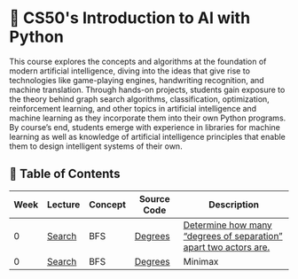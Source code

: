 # 🤖 CS50's Introduction to AI with Python

This course explores the concepts and algorithms at the foundation of modern artificial intelligence, diving into the ideas that give rise to technologies like game-playing engines, handwriting recognition, and machine translation. Through hands-on projects, students gain exposure to the theory behind graph search algorithms, classification, optimization, reinforcement learning, and other topics in artificial intelligence and machine learning as they incorporate them into their own Python programs. By course’s end, students emerge with experience in libraries for machine learning as well as knowledge of artificial intelligence principles that enable them to design intelligent systems of their own.

## 📖 Table of Contents

| Week                                           | Lecture                                         | Concept                                                                                                      | Source Code                                    | Description                                                                                                                                       |
| ---------------------------------------------- | ----------------------------------------------- | ------------------------------------------------------------------------------------------------------------ | ---------------------------------------------- | ------------------------------------------------------------------------------------------------------------------------------------------------- |
| 0 | [Search](/0-Search)          | BFS                                        | [Degrees](/0-Search/degrees/degrees.py)              | [Determine how many “degrees of separation” apart two actors are.](https://github.com/hoseindamavandi/CS50x-AI/tree/main/0-Search#degrees)                      |
| 0| [Search](/0-Search)          | BFS                                        | [Degrees](/0-Search/degrees/degrees.py)        | Minimax                                                | [Tic-Tac-Toe](/0-Search/tictactoe/tictactoe.py)     | [Implement an AI to play Tic-Tac-Toe optimally.](#)                                        |